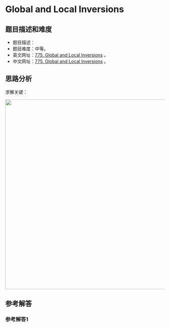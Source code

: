 # Global and Local Inversions

## 题目描述和难度
+ 题目描述：
+ 题目难度：中等。
+ 英文网址：[775. Global and Local Inversions](https://leetcode.com/problems/global-and-local-inversions/description/)  。
+ 中文网址：[775. Global and Local Inversions](https://leetcode-cn.com/problems/global-and-local-inversions/description/)  。
## 思路分析
求解关键：

<img src="https://liweiwei1419.github.io/images/leetcode-solution/" width="600">

## 参考解答
### 参考解答1

```java

```